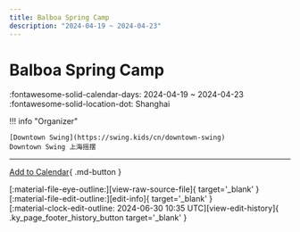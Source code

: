 ```yaml
---
title: Balboa Spring Camp
description: "2024-04-19 ~ 2024-04-23"
---
```


# Balboa Spring Camp 

:fontawesome-solid-calendar-days: 2024-04-19 ~ 2024-04-23  
:fontawesome-solid-location-dot: Shanghai  

!!! info "Organizer"

    [Downtown Swing](https://swing.kids/cn/downtown-swing)  
    Downtown Swing 上海摇摆  

---

[Add to Calendar](https://swing.news/ics/en/2024/cn/balboa-spring-camp-2024.ics){ .md-button }

<div class="ky_page_footer" markdown>
<div class="ky_page_footer_trailing" markdown="span">
[:material-file-eye-outline:][view-raw-source-file]{ target='_blank' }
[:material-file-edit-outline:][edit-info]{ target='_blank' }
</div>
<div class="ky_page_footer_leading" markdown="span">
[:material-clock-edit-outline: 2024-06-30 10:35 UTC][view-edit-history]{ .ky_page_footer_history_button target='_blank' }
</div>
</div>

[view-raw-source-file]: https://github.com/swingdance/events/blob/main/2024/cn/balboa-spring-camp-2024.json "View Raw Source File"
[edit-info]: https://github.com/swingdance/events/issues/new?assignees=&labels=update+event&projects=&template=03-update_entity.yml&title=%5B2024%2Fcn%5D%20Balboa%20Spring%20Camp&region=cn&year=2024&id=balboa-spring-camp-2024&name=Balboa%20Spring%20Camp&org_id=downtown-swing "Edit Info"

[view-edit-history]: https://github.com/swingdance/events/commits/main/2024/cn/balboa-spring-camp-2024.json "View Edit History"
